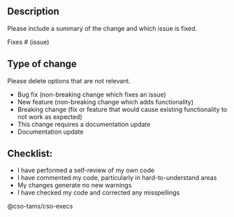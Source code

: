 ## Description

Please include a summary of the change and which issue is fixed.

Fixes # (issue)

## Type of change

Please delete options that are not relevant.

- Bug fix (non-breaking change which fixes an issue)
- New feature (non-breaking change which adds functionality)
- Breaking change (fix or feature that would cause existing functionality to not work as expected)
- This change requires a documentation update
- Documentation update

## Checklist:

- I have performed a self-review of my own code
- I have commented my code, particularly in hard-to-understand areas
- My changes generate no new warnings
- I have checked my code and corrected any misspellings

@cso-tams/cso-execs
